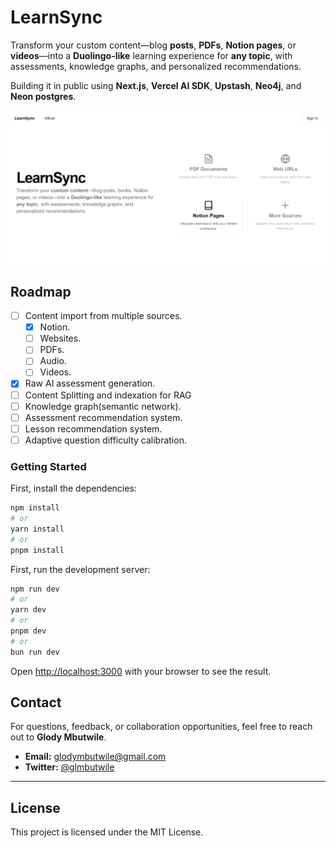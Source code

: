 # LearnSync

Transform your custom content—blog **posts**, **PDFs**, **Notion pages**, or **videos**—into a **Duolingo-like** learning experience for **any topic**, with assessments, knowledge graphs, and personalized recommendations.

Building it in public using **Next.js**, **Vercel AI SDK**, **Upstash**, **Neo4j**, and **Neon postgres**.

![Preview Image](public/preview.png)

## Roadmap

- [ ] Content import from multiple sources.
    - [x] Notion.
    - [ ] Websites.
    - [ ] PDFs.
    - [ ] Audio.
    - [ ] Videos.
- [x] Raw AI assessment generation.
- [ ] Content Splitting and indexation for RAG
- [ ] Knowledge graph(semantic network).
- [ ] Assessment recommendation system.
- [ ] Lesson recommendation system.
- [ ] Adaptive question difficulty calibration.

### Getting Started

First, install the dependencies:

```bash
npm install
# or
yarn install
# or
pnpm install
```

First, run the development server:

```bash
npm run dev
# or
yarn dev
# or
pnpm dev
# or
bun run dev
```

Open [http://localhost:3000](http://localhost:3000) with your browser to see the result.


## Contact

For questions, feedback, or collaboration opportunities, feel free to reach out to **Glody Mbutwile**.

- **Email:** glodymbutwile@gmail.com
- **Twitter:** [@glmbutwile](https://twitter.com/glmbutwile)

---

## License

This project is licensed under the MIT License.
